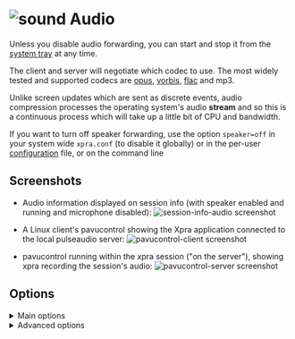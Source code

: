 # ![sound](../images/icons/sound.png) Audio

Unless you disable audio forwarding, you can start and stop it from the [system tray](./System-Tray.md) at any time.

The client and server will negotiate which codec to use. The most widely tested and supported codecs are [opus](http://opus-codec.org/), [vorbis](http://www.vorbis.com/), [flac](https://xiph.org/flac/) and mp3.

Unlike screen updates which are sent as discrete events, audio compression processes the operating system's audio **stream** and so this is a continuous process which will take up a little bit of CPU and bandwidth.

If you want to turn off speaker forwarding, use the option `speaker=off` in your system wide `xpra.conf` (to disable it globally) or in the per-user [configuration](../Usage/Configuration.md) file, or on the command line

## Screenshots
* Audio information displayed on session info (with speaker enabled and running and microphone disabled):
![session-info-audio screenshot](../images/session-info-sound.png)

* A Linux client's pavucontrol showing the Xpra application connected to the local pulseaudio server:
![pavucontrol-client screenshot](../images/pavucontrol-client.png)

* pavucontrol running within the xpra session ("on the server"), showing xpra recording the session's audio:
![pavucontrol-server screenshot](../images/pavucontrol-server.png)

## Options
<details>
  <summary>Main options</summary>

The main controls can be specified in the configuration file or on the command line, and they are documented in the [manual](https://xpra.org/manual.html):
* `speaker=on|off|disabled` / `microphone=on|off|disabled`: audio input and output forwarding control: _on_ will start the forwarding as soon as the connection is established, _off_ will require the user to enable it via the menu, disabled will prevent it from being used and the menu entry will be disabled
* `speaker-codec=CODEC` / `microphone-codec=CODEC`: Specify the codec(s) to use for audio output (speaker) or input (microphone). This parameter can be specified multiple times and the order in which the codecs are specified defines the preferred cod
ec order. Use the special value ’help’ to get a list of options. When unspecified, all the available codecs are allowed and the first one is used.
* `sound-source=PLUGIN[:OPTIONS]`: Specifies the GStreamer sound plugin used for capturing the sound stream. This affects "speaker forwarding" on the server, and "microphone" forwarding on the client. To get a list of options use the special value _h
elp_. It is also possible to specify plugin options using the form ` "--sound-source=SOURCE:name1=value1,name2=value2,etc"`, ie: `"--sound-source=pulse:device=device.alsa_input.pci-0000_00_14.2.analog-stereo"`
</details>

<details>
  <summary>Advanced options</summary>

Other options are only available through environment variables for fine tuning - which should rarely be needed:
* `XPRA_PULSEAUDIO_DEVICE_NAME` to use a specific device if there is more than one device to choose from (can happen when using an existing pulseaudio server with more than one output device attached)
* `XPRA_SOUND_QUEUE_TIME` can be used to control the default amount of buffering by the receiver
* `XPRA_SOUND_GRACE_PERIOD` (defaults to `2000`, in milliseconds) errors will be ignored during this grace period after starting audio forwarding, to allow the audio forwarding buffer to settle down
* `XPRA_SOUND_SINK`: the default sink to use (normally auto-detected)
</details>
